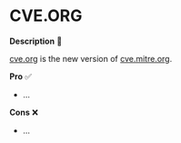 # CVE.ORG

<div class="row row-cols-lg-2"><div>

**Description** 🍁

[cve.org](https://www.cve.org/) is the new version of [cve.mitre.org](https://cve.mitre.org/cve/).
</div><div>

**Pro** ✅

* ...

**Cons** ❌

* ...
</div></div>